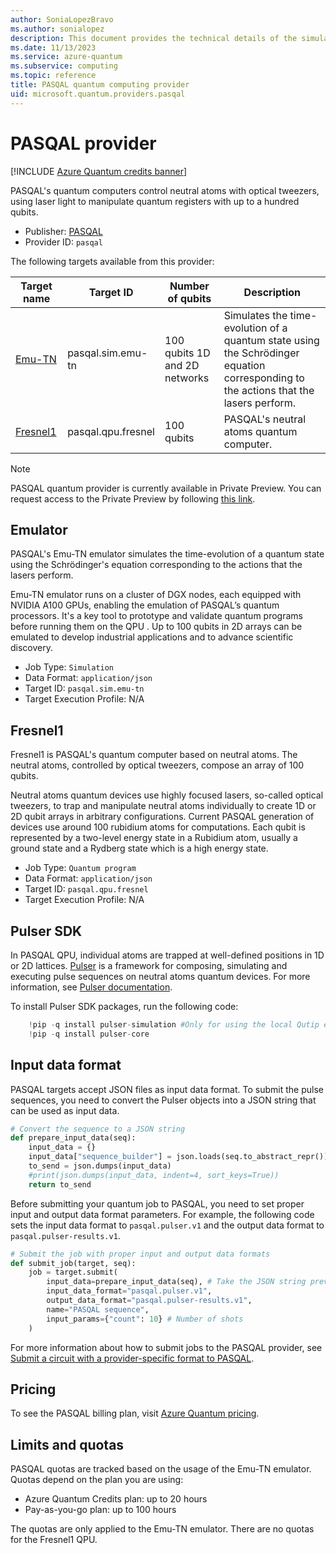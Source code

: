 ```yaml
---
author: SoniaLopezBravo
ms.author: sonialopez
description: This document provides the technical details of the simulators and QPU of the PASQAL quantum provider.
ms.date: 11/13/2023
ms.service: azure-quantum
ms.subservice: computing
ms.topic: reference
title: PASQAL quantum computing provider    
uid: microsoft.quantum.providers.pasqal     
---
```


# PASQAL provider

[!INCLUDE [Azure Quantum credits banner](includes/azure-quantum-credits.md)]

PASQAL's quantum computers control neutral atoms with optical tweezers, using laser light to manipulate quantum registers with up to a hundred qubits.

- Publisher: [PASQAL](https://www.pasqal.com/)
- Provider ID: `pasqal`

The following targets available from this provider:

|Target name| Target ID|Number of qubits | Description |
|---|---|---|---|
|[Emu-TN](#emulator) | pasqal.sim.emu-tn| 100 qubits 1D and 2D networks| Simulates the time-evolution of a quantum state using the Schrödinger equation corresponding to the actions that the lasers perform. |
|[Fresnel1](#fresnel1) | pasqal.qpu.fresnel | 100 qubits | PASQAL's neutral atoms quantum computer. |

> [!NOTE]
> PASQAL quantum provider is currently available in Private Preview. You can request access to the Private Preview by following [this link](https://aka.ms/AQ/PrivatePreviewRequest).

## Emulator

PASQAL's Emu-TN emulator simulates the time-evolution of a quantum state using the Schrödinger's equation corresponding to the actions that the lasers perform.

Emu-TN emulator runs on a cluster of DGX nodes, each equipped with NVIDIA A100 GPUs, enabling the emulation of PASQAL’s quantum processors. It's a key tool to prototype and validate quantum programs before running them on the QPU . Up to 100 qubits in 2D arrays can be emulated to develop industrial applications and to advance scientific discovery.

- Job Type: `Simulation`
- Data Format: `application/json`
- Target ID: `pasqal.sim.emu-tn`
- Target Execution Profile: N/A

## Fresnel1

Fresnel1 is PASQAL's quantum computer based on neutral atoms. The neutral atoms, controlled by optical tweezers, compose an array of 100 qubits.

Neutral atoms quantum devices use highly focused lasers, so-called optical tweezers, to trap and manipulate neutral atoms individually to create 1D or 2D  qubit arrays  in arbitrary configurations. Current PASQAL generation of devices use around 100 rubidium atoms for computations. Each qubit is represented by a two-level energy state in a Rubidium atom, usually a ground state and a Rydberg state which is a high energy state.  

- Job Type: `Quantum program`
- Data Format: `application/json`
- Target ID: `pasqal.qpu.fresnel`
- Target Execution Profile: N/A

## Pulser SDK

In PASQAL QPU, individual atoms are trapped at well-defined positions in 1D or 2D lattices. [Pulser](https://github.com/pasqal-io/Pulser) is a  framework for composing, simulating and executing pulse sequences on neutral atoms quantum devices. For more information, see [Pulser documentation](https://pulser.readthedocs.io/en/latest/).

To install Pulser SDK packages, run the following code:

```python
    !pip -q install pulser-simulation #Only for using the local Qutip emulator included in Pulser
    !pip -q install pulser-core
```

## Input data format

PASQAL targets accept JSON files as input data format. To submit the pulse sequences, you need to convert the Pulser objects into a JSON string that can be used as input data.

```python
# Convert the sequence to a JSON string
def prepare_input_data(seq):
    input_data = {}
    input_data["sequence_builder"] = json.loads(seq.to_abstract_repr())
    to_send = json.dumps(input_data)
    #print(json.dumps(input_data, indent=4, sort_keys=True))
    return to_send
```

Before submitting your quantum job to PASQAL, you need to set proper input and output data format parameters. For example, the following code sets the input data format to `pasqal.pulser.v1` and the output data format to `pasqal.pulser-results.v1`.

```python
# Submit the job with proper input and output data formats
def submit_job(target, seq):
    job = target.submit(
        input_data=prepare_input_data(seq), # Take the JSON string previously defined as input data
        input_data_format="pasqal.pulser.v1",
        output_data_format="pasqal.pulser-results.v1",
        name="PASQAL sequence",
        input_params={"count": 10} # Number of shots
    )
```

For more information about how to submit jobs to the PASQAL provider, see [Submit a circuit with a provider-specific format to PASQAL](xref:microsoft.quantum.quickstarts.computing.provider#platform-pasqal).

## Pricing

To see the PASQAL billing plan, visit [Azure Quantum pricing](xref:microsoft.quantum.providers-pricing#pasqal).

## Limits and quotas

PASQAL quotas are tracked based on the usage of the Emu-TN emulator. Quotas depend on the plan you are using:

- Azure Quantum Credits plan: up to 20 hours
- Pay-as-you-go plan: up to 100 hours

The quotas are only applied to the Emu-TN emulator. There are no quotas for the Fresnel1 QPU.